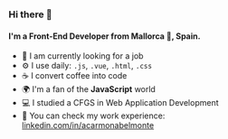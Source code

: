 ### Hi there 👋

<!--
**acarmonabelmonte/acarmonabelmonte** is a ✨ _special_ ✨ repository because its `README.md` (this file) appears on your GitHub profile.

Here are some ideas to get you started:

- 🔭 I’m currently working on ...
- 🌱 I’m currently learning ...
- 👯 I’m looking to collaborate on ...
- 🤔 I’m looking for help with ...
- 💬 Ask me about ...
- 📫 How to reach me: ...
- 😄 Pronouns: ...
- ⚡ Fun fact: ...
-->

#### I'm a Front-End Developer from Mallorca 🌴, Spain.

- 🏢 I am currently looking for a job
- ⚙️ I use daily: `.js`, `.vue`, `.html`, `.css`
- ☕ I convert coffee into code
- 🌍 I'm a fan of the **JavaScript** world
- 💻 I studied a CFGS in Web Application Development
- 👀 You can check my work experience: [linkedin.com/in/acarmonabelmonte](https://www.linkedin.com/in/acarmonabelmonte/)
